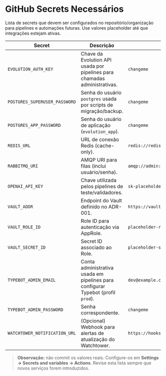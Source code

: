 # GitHub Secrets Necessários

Lista de secrets que devem ser configurados no repositório/organização para pipelines e automações futuras. Use valores placeholder até que integrações estejam ativas.

| Secret | Descrição | Placeholder |
| --- | --- | --- |
| `EVOLUTION_AUTH_KEY` | Chave da Evolution API usada por pipelines para chamadas administrativas. | `changeme` |
| `POSTGRES_SUPERUSER_PASSWORD` | Senha do usuário `postgres` usada por scripts de migração/backup. | `changeme` |
| `POSTGRES_APP_PASSWORD` | Senha do usuário de aplicação (`evolution_app`). | `changeme` |
| `REDIS_URL` | URL de conexão Redis (cache-only). | `redis://redis:6379/6` |
| `RABBITMQ_URI` | AMQP URI para filas (inclui usuário/senha). | `amqp://admin:admin@rabbitmq:5672/default` |
| `OPENAI_API_KEY` | Chave utilizada pelos pipelines de teste/validadores. | `sk-placeholder` |
| `VAULT_ADDR` | Endpoint do Vault definido no ADR-001. | `https://vault.example.com` |
| `VAULT_ROLE_ID` | Role ID para autenticação via AppRole. | `placeholder-role-id` |
| `VAULT_SECRET_ID` | Secret ID associado ao Role. | `placeholder-secret-id` |
| `TYPEBOT_ADMIN_EMAIL` | Conta administrativa usada em pipelines para configurar Typebot (profil `prod`). | `dev@example.com` |
| `TYPEBOT_ADMIN_PASSWORD` | Senha correspondente. | `changeme` |
| `WATCHTOWER_NOTIFICATION_URL` | (Opcional) Webhook para alertas de atualização do Watchtower. | `https://hooks.example.com/watchtower` |

> **Observação:** não commit os valores reais. Configure-os em **Settings → Secrets and variables → Actions**. Revise esta lista sempre que novos serviços forem introduzidos.
